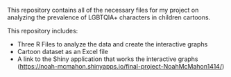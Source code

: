 This repository contains all of the necessary files for my project on analyzing the prevalence of LGBTQIA+ characters in children cartoons.

This repository includes:
- Three R Files to analyze the data and create the interactive graphs
- Cartoon dataset as an Excel file
- A link to the Shiny application that works the interactive graphs (https://noah-mcmahon.shinyapps.io/final-project-NoahMcMahon1414/)
